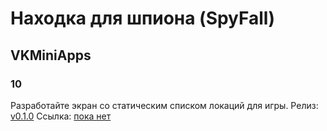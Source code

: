 # Находка для шпиона (SpyFall)

## VKMiniApps

### 10
Разработайте экран со статическим списком локаций для игры.
Релиз: [v0.1.0](https://github.com/Not-cottage-cheese-but-cottage-cheese/VKMiniApps/releases/tag/v0.1.0)
Ссылка: [пока нет]()